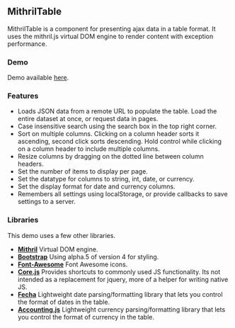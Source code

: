 ﻿## MithrilTable

MithrilTable is a component for presenting ajax data in a table format. It uses the mithril.js virtual DOM engine to render content with exception performance.

### Demo
Demo available [here](https://avlcodemonkey.github.io/MithrilTable/).

### Features
* Loads JSON data from a remote URL to populate the table. Load the entire dataset at once, or request data in pages.
* Case insensitive search using the search box in the top right corner.
* Sort on multiple columns. Clicking on a column header sorts it ascending, second click sorts descending. Hold control while clicking on a column header to include multiple columns.
* Resize columns by dragging on the dotted line between column headers.
* Set the number of items to display per page.
* Set the datatype for columns to string, int, date, or currency.
* Set the display format for date and currency columns.
* Remembers all settings using localStorage, or provide callbacks to save settings to a server.

### Libraries
This demo uses a few other libraries.
* **[Mithril](https://github.com/lhorie/mithril.js)** Virtual DOM engine.
* **[Bootstrap](http://v4-alpha.getbootstrap.com)** Using alpha.5 of version 4 for styling.
* **[Font-Awesome](http://fontawesome.io/)** Font Awesome icons.
* **[Core.js](./core.js)** Provides shortcuts to commonly used JS functionality. Its not intended as a replacement for jquery, more of a helper for writing native JS.
* **[Fecha](https://github.com/taylorhakes/fecha)** Lightweight date parsing/formatting library that lets you control the format of dates in the table.
* **[Accounting.js](https://github.com/openexchangerates/accounting.js/)** Lightweight currency parsing/formatting library that lets you control the format of currency in the table.

